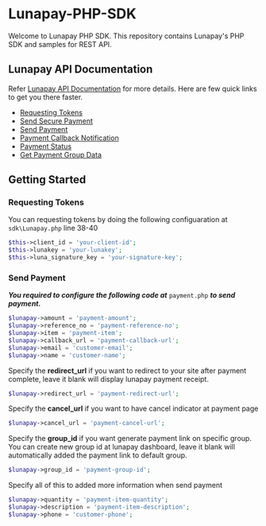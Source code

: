 # Lunapay-PHP-SDK
Welcome to Lunapay PHP SDK. This repository contains Lunapay's PHP SDK and samples for REST API.

## Lunapay API Documentation
Refer [Lunapay API Documentation](https://docs.lunapay.com/) for more details. Here are few quick links to get you there faster.

* [Requesting Tokens](https://docs.lunapay.com/doc/token)
* [Send Secure Payment](https://docs.lunapay.com/doc/payment/secure)
* [Send Payment](https://docs.lunapay.com/doc/payment/normal)
* [Payment Callback Notification](https://docs.lunapay.com/doc/payment/callback)
* [Payment Status](https://docs.lunapay.com/doc/paymentstatus)
* [Get Payment Group Data](https://docs.lunapay.com/doc/paymentGroup/data)

## Getting Started
### Requesting Tokens
You can requesting tokens by doing the following configuaration at ```sdk\Lunapay.php``` line 38-40
```php
$this->client_id = 'your-client-id'; 
$this->lunakey = 'your-lunakey';
$this->luna_signature_key = 'your-signature-key';

``` 

### Send Payment 
***You required to configure the following code at*** ```payment.php``` ***to send payment.***
```php
$lunapay->amount = 'payment-amount'; 
$lunapay->reference_no = 'payment-reference-no'; 
$lunapay->item = 'payment-item'; 
$lunapay->callback_url = 'payment-callback-url'; 
$lunapay->email = 'customer-email'; 
$lunapay->name = 'customer-name'; 
```

Specify the **redirect_url** if you want to redirect to your site after payment complete, leave it blank will display lunapay payment receipt.
```php
$lunapay->redirect_url = 'payment-redirect-url'; 
```

Specify the **cancel_url** if you want to have cancel indicator at payment page
```php
$lunapay->cancel_url = 'payment-cancel-url'; 
```

Specify the **group_id** if you want generate payment link on specific group. You can create new group id at lunapay dashboard, leave it blank will automatically added the payment link to default group.
```php
$lunapay->group_id = 'payment-group-id'; 
```

Specify all of this to added more information when send payment
```php
$lunapay->quantity = 'payment-item-quantity';
$lunapay->description = 'payment-item-description';
$lunapay->phone = 'customer-phone';
```